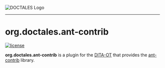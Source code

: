 ![DOCTALES Logo](https://doctales.github.io/images/doctales-logo-without-subtitle.svg)

- - - -

org.doctales.ant-contrib
========================

[![license](https://img.shields.io/badge/license-Apache%202.0-blue.svg)](http://www.apache.org/licenses/LICENSE-2.0)

**org.doctales.ant-contrib** is a plugin for the [DITA-OT](http://dita-ot.github.io) that provides the [ant-contrib](http://ant-contrib.sourceforge.net/) library.
